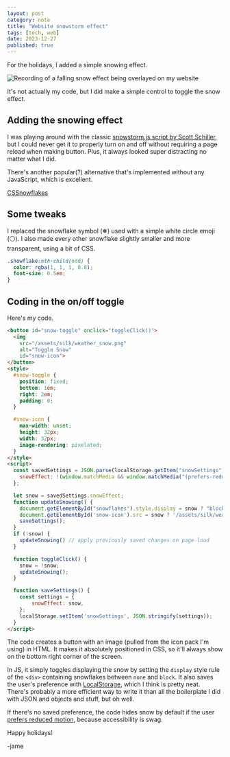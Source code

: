 ```yaml
---
layout: post
category: note
title: "Website snowstorm effect"
tags: [tech, web]
date: 2023-12-27
published: true
---
```

For the holidays, I added a simple snowing effect.

![Recording of a falling snow effect being overlayed on my website](/note/media/snowstorm.gif)

It's not actually my code, but I did make a simple control to toggle the snow effect.

## Adding the snowing effect

I was playing around with the classic [snowstorm.js script by Scott Schiller](https://www.schillmania.com/projects/snowstorm/), but I could never get it to properly turn on and off without requiring a page reload when making button. Plus, it always looked super distracting no matter what I did.

There's another popular(?) alternative that's implemented without any JavaScript, which is excellent.

[CSSnowflakes](https://pajasevi.github.io/CSSnowflakes/)

## Some tweaks

I replaced the snowflake symbol (❅) used with a simple white circle emoji (⚪). I also made every other snowflake slightly smaller and more transparent, using a bit of CSS.

```css
.snowflake:nth-child(odd) {
  color: rgba(1, 1, 1, 0.8);
  font-size: 0.5em;
}
```

## Coding in the on/off toggle

Here's my code.

```html
<button id="snow-toggle" onclick="toggleClick()">
  <img
    src="/assets/silk/weather_snow.png"
    alt="Toggle Snow"
    id="snow-icon">
</button>
<style>
  #snow-toggle {
    position: fixed;
    bottom: 1em;
    right: 2em;
    padding: 0;
  }

  #snow-icon {
    max-width: unset;
    height: 32px;
    width: 32px;
    image-rendering: pixelated;
  }
</style>
<script>
  const savedSettings = JSON.parse(localStorage.getItem("snowSettings")) || {
    snowEffect: !(window.matchMedia && window.matchMedia("(prefers-reduced-motion: reduce)").matches),
  };

  let snow = savedSettings.snowEffect;
  function updateSnowing() {
    document.getElementById("snowflakes").style.display = snow ? "block" : "none";
    document.getElementById('snow-icon').src = snow ? '/assets/silk/weather_snow.png' : '/assets/silk/weather_sun.png';
    saveSettings();
  }
  if (!snow) {
    updateSnowing() // apply previously saved changes on page load
  }

  function toggleClick() {
    snow = !snow;
    updateSnowing();
  }

  function saveSettings() {
    const settings = {
        snowEffect: snow,
    };
    localStorage.setItem('snowSettings', JSON.stringify(settings));
  }
</script>
```

The code creates a button with an image (pulled from the icon pack I'm using) in HTML. It makes it absolutely positioned in CSS, so it'll always show on the bottom right corner of the screen.

In JS, it simply toggles displaying the snow by setting the `display` style rule of the `<div>` containing snowflakes between `none` and `block`. It also saves the user's preference with [LocalStorage](https://developer.mozilla.org/en-US/docs/Web/API/Web_Storage_API), which I think is pretty neat. There's probably a more efficient way to write it than all the boilerplate I did with JSON and objects and stuff, but oh well.

If there's no saved preference, the code hides snow by default if the user [prefers reduced motion](https://developer.mozilla.org/en-US/docs/Web/CSS/@media/prefers-reduced-motion), because accessibility is swag.

Happy holidays!

\-jame
